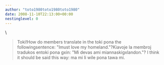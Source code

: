 ```yaml
---
author: "toto1980toto1980toto1980"
date: 2008-11-10T22:13:00+00:00
nestinglevel: 0
---
```

\
> Toki!How do members translate in the toki pona the followingsentence: "Imust love my homeland."?Kiavoje la membroj tradukos entoki pona gxin: "Mi devas ami miannaskigxlandon."? I think it should be said this way: ma mi li wile pona tawa mi.